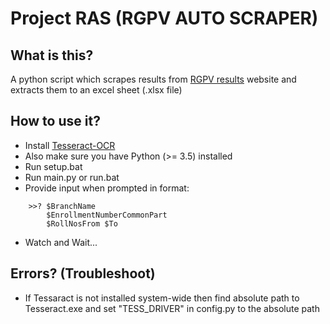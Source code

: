# Project RAS (RGPV AUTO SCRAPER)

## What is this?
A python script which scrapes results from [RGPV results](http://result.rgpv.ac.in/Result/ProgramSelect.aspx) website and extracts them to an excel sheet (.xlsx file)

## How to use it?
- Install [Tesseract-OCR](https://github.com/UB-Mannheim/tesseract/wiki)
- Also make sure you have Python (>= 3.5) installed
- Run setup.bat
- Run main.py or run.bat
- Provide input when prompted in format:  

```
    >>? $BranchName 
        $EnrollmentNumberCommonPart 
        $RollNosFrom $To
```

- Watch and Wait...

## Errors? (Troubleshoot)
- If Tessaract is not installed system-wide then find absolute path to Tesseract.exe and set "TESS_DRIVER" in config.py to the absolute path
